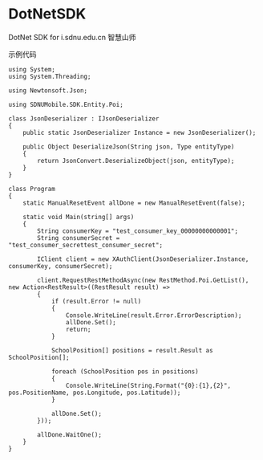 DotNetSDK
=========

DotNet SDK for i.sdnu.edu.cn 智慧山师

示例代码

    using System;
    using System.Threading;
    
    using Newtonsoft.Json;
    
    using SDNUMobile.SDK.Entity.Poi;
    
    class JsonDeserializer : IJsonDeserializer
    {
        public static JsonDeserializer Instance = new JsonDeserializer();

        public Object DeserializeJson(String json, Type entityType)
        {
            return JsonConvert.DeserializeObject(json, entityType);
        }
    }
    
    class Program
    {
        static ManualResetEvent allDone = new ManualResetEvent(false);

        static void Main(string[] args)
        {
            String consumerKey = "test_consumer_key_00000000000001";
            String consumerSecret = "test_consumer_secrettest_consumer_secret";

            IClient client = new XAuthClient(JsonDeserializer.Instance, consumerKey, consumerSecret);

            client.RequestRestMethodAsync(new RestMethod.Poi.GetList(), new Action<RestResult>((RestResult result) =>
            {
                if (result.Error != null)
                {
                    Console.WriteLine(result.Error.ErrorDescription);
                    allDone.Set();
                    return;
                }

                SchoolPosition[] positions = result.Result as SchoolPosition[];

                foreach (SchoolPosition pos in positions)
                {
                    Console.WriteLine(String.Format("{0}:{1},{2}", pos.PositionName, pos.Longitude, pos.Latitude));
                }

                allDone.Set();
            }));

            allDone.WaitOne();
        }
    }
